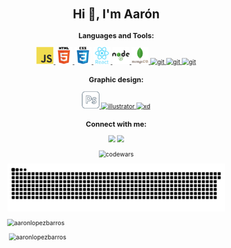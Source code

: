 <h1 align="center">Hi 👋, I'm Aarón</h1>


<h3 align="center">Languages and Tools:</h3>
<p align="center">
  <a href="https://developer.mozilla.org/en-US/docs/Web/JavaScript" target="_blank" rel="noreferrer">
    <img src="https://raw.githubusercontent.com/devicons/devicon/master/icons/javascript/javascript-original.svg" alt="javascript" width="40" height="40"/> 
  </a>
  <a href="https://www.w3.org/html/" target="_blank" rel="noreferrer">
    <img src="https://raw.githubusercontent.com/devicons/devicon/master/icons/html5/html5-original-wordmark.svg" alt="html5" width="40" height="40"/>
  </a>
  <a href="https://www.w3schools.com/css/" target="_blank" rel="noreferrer">
    <img src="https://raw.githubusercontent.com/devicons/devicon/master/icons/css3/css3-original-wordmark.svg" alt="css3" width="40" height="40"/>
  </a>
  <a href="https://reactjs.org/" target="_blank" rel="noreferrer">
    <img src="https://raw.githubusercontent.com/devicons/devicon/master/icons/react/react-original-wordmark.svg" alt="react" width="40" height="40"/>
  </a>
  <a href="https://nodejs.org" target="_blank" rel="noreferrer">
    <img src="https://raw.githubusercontent.com/devicons/devicon/master/icons/nodejs/nodejs-original-wordmark.svg" alt="nodejs" width="40" height="40"/>
  </a>
  <a href="https://www.mongodb.com/" target="_blank" rel="noreferrer">
    <img src="https://raw.githubusercontent.com/devicons/devicon/master/icons/mongodb/mongodb-original-wordmark.svg" alt="mongodb" width="40" height="40"/>
  </a>
  <a href="https://git-scm.com/" target="_blank" rel="noreferrer">
    <img src="https://www.vectorlogo.zone/logos/git-scm/git-scm-icon.svg" alt="git" width="40" height="40"/>
  </a>
  <a href="https://redux.js.org/" target="_blank" rel="noreferrer">
    <img src="https://raw.githubusercontent.com/reduxjs/redux/master/logo/logo.png" alt="git" width="40" height="40"/> 
  </a>
  <a href="https://www.typescriptlang.org/" target="_blank" rel="noreferrer">
    <img src="https://upload.wikimedia.org/wikipedia/commons/4/4c/Typescript_logo_2020.svg" alt="git" width="40" height="40"/> 
  </a>
</p>
  
<h3 align="center">Graphic design:</h3>
<p align="center">
  <a href="https://www.photoshop.com/en" target="_blank" rel="noreferrer">
    <img src="https://raw.githubusercontent.com/devicons/devicon/master/icons/photoshop/photoshop-line.svg" alt="photoshop" width="40" height="40"/>
  </a>
  <a href="https://www.adobe.com/in/products/illustrator.html" target="_blank" rel="noreferrer">
    <img src="https://www.vectorlogo.zone/logos/adobe_illustrator/adobe_illustrator-icon.svg" alt="illustrator" width="40" height="40"/>
  </a>
  <a href="https://www.adobe.com/products/xd.html" target="_blank" rel="noreferrer">
    <img src="https://upload.wikimedia.org/wikipedia/commons/c/c2/Adobe_XD_CC_icon.svg" alt="xd" width="40" height="40"/>
  </a>  
</p>

<h3 align="center">Connect with me:</h3>
<p align="center">
<a align="center" href = "mailto:n_aaron5@hotmail.com"><img src="https://img.shields.io/badge/-Gmail-%23333?style=for-the-badge&logo=gmail&logoColor=white"   target="_blank"></a>
<a align="center" href="https://linkedin.com/in/aaron lopez barros" target="blank"><img src="https://img.shields.io/badge/-LinkedIn-%230077B5?style=for-the-badge&logo=linkedin&logoColor=white" target="_blank"></a></p> 

<p align="center" ><img align="center" src="https://www.codewars.com/users/AaronLopezBarros/badges/large" alt="codewars" /></p>

![snake gif](https://github.com/AaronLopezBarros/AaronLopezBarros/blob/output/github-contribution-grid-snake.svg)

<p><img align="center" src="https://github-readme-stats.vercel.app/api/top-langs?username=aaronlopezbarros&show_icons=true&locale=en&layout=compact&theme=dracula" alt="aaronlopezbarros" /></p>

<p>&nbsp;<img align="center" src="https://github-readme-stats.vercel.app/api?username=aaronlopezbarros&show_icons=true&locale=en&theme=dracula" alt="aaronlopezbarros" /></p>





